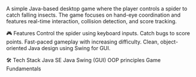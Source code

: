 A simple Java-based desktop game where the player controls a spider to catch falling insects. 
The game focuses on hand-eye coordination and features real-time interaction, collision detection, and score tracking.

🎮 Features
Control the spider using keyboard inputs.
Catch bugs to score points.
Fast-paced gameplay with increasing difficulty.
Clean, object-oriented Java design using Swing for GUI.

🛠️ Tech Stack
Java SE
Java Swing (GUI)
OOP principles
Game Fundamentals
